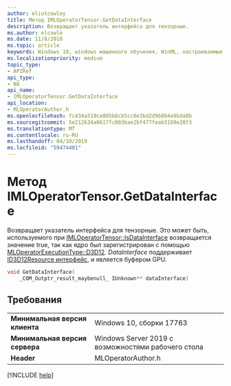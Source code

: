 ```yaml
---
author: eliotcowley
title: Метод IMLOperatorTensor.GetDataInterface
description: Возвращает указатель интерфейса для тензорные.
ms.author: elcowle
ms.date: 11/8/2018
ms.topic: article
keywords: Windows 10, windows машинного обучения, WinML, настраиваемые операторы, GetDataInterface
ms.localizationpriority: medium
topic_type:
- APIRef
api_type:
- NA
api_name:
- IMLOperatorTensor.GetDataInterface
api_location:
- MLOperatorAuthor.h
ms.openlocfilehash: fc434a519ce895b8cb5cc0e3bd2d96884e9bda0b
ms.sourcegitcommit: 5e212634a0617fc003bae2bf477feab3169e28f3
ms.translationtype: MT
ms.contentlocale: ru-RU
ms.lasthandoff: 04/10/2019
ms.locfileid: "59474401"
---
```

# <a name="imloperatortensorgetdatainterface-method"></a>Метод IMLOperatorTensor.GetDataInterface

Возвращает указатель интерфейса для тензорные. Это может быть, используемого при [IMLOperatorTensor::IsDataInterface](IMLOperatorTensor_IsDataInterface.md) возвращается значение true, так как ядро был зарегистрирован с помощью [MLOperatorExecutionType::D3D12](MLOperatorExecutionType.md). *DataInterface* поддерживает [ID3D12Resource интерфейс](https://docs.microsoft.com/windows/desktop/api/d3d12/nn-d3d12-id3d12resource), и является буфером GPU.

```cpp
void GetDataInterface(
    _COM_Outptr_result_maybenull_ IUnknown** dataInterface)
```

## <a name="requirements"></a>Требования

| | |
|-|-|
| **Минимальная версия клиента** | Windows 10, сборки 17763 |
| **Минимальная версия сервера** | Windows Server 2019 с возможностями рабочего стола |
| **Header** | MLOperatorAuthor.h |

[!INCLUDE [help](../includes/get-help.md)]
